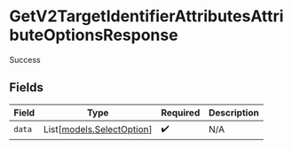 # GetV2TargetIdentifierAttributesAttributeOptionsResponse

Success


## Fields

| Field                                                  | Type                                                   | Required                                               | Description                                            |
| ------------------------------------------------------ | ------------------------------------------------------ | ------------------------------------------------------ | ------------------------------------------------------ |
| `data`                                                 | List[[models.SelectOption](../models/selectoption.md)] | :heavy_check_mark:                                     | N/A                                                    |